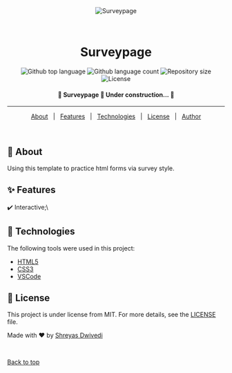 <div align="center" id="top"> 
  <img src="./.github/app.gif" alt="Surveypage" />

  &#xa0;

  <!-- <a href="https://surveypage.netlify.app">Demo</a> -->
</div>

<h1 align="center">Surveypage</h1>

<p align="center">
  <img alt="Github top language" src="https://img.shields.io/github/languages/top/ShreyasDwivedi/surveypage?color=56BEB8">

  <img alt="Github language count" src="https://img.shields.io/github/languages/count/ShreyasDwivedi/surveypage?color=56BEB8">

  <img alt="Repository size" src="https://img.shields.io/github/repo-size/ShreyasDwivedi/surveypage?color=56BEB8">

  <img alt="License" src="https://img.shields.io/github/license/ShreyasDwivedi/surveypage?color=56BEB8">

  <!-- <img alt="Github issues" src="https://img.shields.io/github/issues/{{YOUR_GITHUB_USERNAME}}/surveypage?color=56BEB8" /> -->

  <!-- <img alt="Github forks" src="https://img.shields.io/github/forks/{{YOUR_GITHUB_USERNAME}}/surveypage?color=56BEB8" /> -->

  <!-- <img alt="Github stars" src="https://img.shields.io/github/stars/{{YOUR_GITHUB_USERNAME}}/surveypage?color=56BEB8" /> -->
</p>


<h4 align="center"> 
	🚧  Surveypage 🚀 Under construction...  🚧
</h4> 

<hr>

<p align="center">
  <a href="#dart-about">About</a> &#xa0; | &#xa0; 
  <a href="#sparkles-features">Features</a> &#xa0; | &#xa0;
  <a href="#rocket-technologies">Technologies</a> &#xa0; | &#xa0;
  <a href="#memo-license">License</a> &#xa0; | &#xa0;
  <a href="https://github.com/{{YOUR_GITHUB_USERNAME}}" target="_blank">Author</a>
</p>

<br>

## :dart: About ##

Using this template to practice html forms via survey style.

## :sparkles: Features ##

:heavy_check_mark: Interactive;\

## :rocket: Technologies ##

The following tools were used in this project:

- [HTML5](hhttps://www.w3schools.com/html/)
- [CSS3](https://www.w3schools.com/css/)
- [VSCode](https://code.visualstudio.com/)


## :memo: License ##

This project is under license from MIT. For more details, see the [LICENSE](LICENSE) file.


Made with :heart: by <a href="https://github.com/ShreyasDwivedi" target="_blank">Shreyas Dwivedi</a>

&#xa0;

<a href="#top">Back to top</a>
